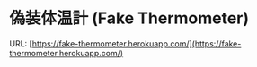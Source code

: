 # 偽装体温計 (Fake Thermometer)
URL: [https://fake-thermometer.herokuapp.com/](https://fake-thermometer.herokuapp.com/)
